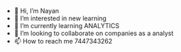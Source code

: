 - 👋 Hi, I’m Nayan
- 👀 I’m interested in  new learning
- 🌱 I’m currently learning ANALYTICS
- 💞️ I’m looking to collaborate on companies as a analyst
- 📫 How to reach me 7447343262

<!---
NBACHHAV/NBACHHAV is a ✨ special ✨ repository because its `README.md` (this file) appears on your GitHub profile.
You can click the Preview link to take a look at your changes.
--->

